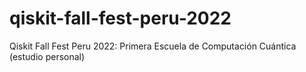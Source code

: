 # qiskit-fall-fest-peru-2022
Qiskit Fall Fest Peru 2022: Primera Escuela de Computación Cuántica (estudio personal)
